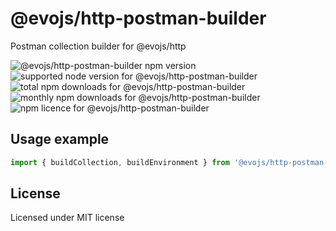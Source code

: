 # @evojs/http-postman-builder

Postman collection builder for @evojs/http

![@evojs/http-postman-builder npm version](https://img.shields.io/npm/v/@evojs/http-postman-builder.svg) ![supported node version for @evojs/http-postman-builder](https://img.shields.io/node/v/@evojs/http-postman-builder.svg) ![total npm downloads for @evojs/http-postman-builder](https://img.shields.io/npm/dt/@evojs/http-postman-builder.svg) ![monthly npm downloads for @evojs/http-postman-builder](https://img.shields.io/npm/dm/@evojs/http-postman-builder.svg) ![npm licence for @evojs/http-postman-builder](https://img.shields.io/npm/l/@evojs/http-postman-builder.svg)

## Usage example

```typescript
import { buildCollection, buildEnvironment } from '@evojs/http-postman-builder';
```

## License

Licensed under MIT license
